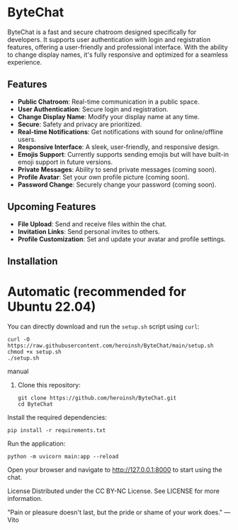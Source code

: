 # ByteChat

ByteChat is a fast and secure chatroom designed specifically for developers. It supports user authentication with login and registration features, offering a user-friendly and professional interface. With the ability to change display names, it's fully responsive and optimized for a seamless experience.

## Features

- **Public Chatroom**: Real-time communication in a public space.
- **User Authentication**: Secure login and registration.
- **Change Display Name**: Modify your display name at any time.
- **Secure**: Safety and privacy are prioritized.
- **Real-time Notifications**: Get notifications with sound for online/offline users.
- **Responsive Interface**: A sleek, user-friendly, and responsive design.
- **Emojis Support**: Currently supports sending emojis but will have built-in emoji support in future versions.
- **Private Messages**: Ability to send private messages (coming soon).
- **Profile Avatar**: Set your own profile picture (coming soon).
- **Password Change**: Securely change your password (coming soon).

## Upcoming Features

- **File Upload**: Send and receive files within the chat.
- **Invitation Links**: Send personal invites to others.
- **Profile Customization**: Set and update your avatar and profile settings.

## Installation

# Automatic (recommended for Ubuntu 22.04)
You can directly download and run the `setup.sh` script using `curl`:

```
curl -O https://raw.githubusercontent.com/heroinsh/ByteChat/main/setup.sh
chmod +x setup.sh
./setup.sh
```
manual
1. Clone this repository:
   ```
   git clone https://github.com/heroinsh/ByteChat.git
   cd ByteChat
   ```
Install the required dependencies:

```
pip install -r requirements.txt
```
Run the application:

```
python -m uvicorn main:app --reload
```
Open your browser and navigate to http://127.0.0.1:8000 to start using the chat.

License
Distributed under the  CC BY-NC License. See LICENSE for more information.

"Pain or pleasure doesn't last, but the pride or shame of your work does." — Vito
